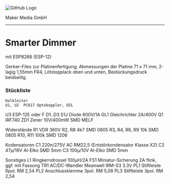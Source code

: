 ![GitHub Logo](http://www.heise.de/make/icons/make_logo.png)

Maker Media GmbH

***

# Smarter Dimmer

mit ESP8266 (ESP-12)

Gerber-Files zur Platinenfertigung; Abmessungen der Platine 71 x 71 mm, 2-lagig 1,55mm FR4, Lötstopplack oben und unten, Bestückungsdruck beidseitig.

### Stückliste

	Halbleiter
	U1, U2  PC817 Optokoppler, DIL
U3  ESP-12E oder F
D1..D3  S1J Diode 600V/1A
GL1 Gleichrichter 2A/400V
Q1  IRF740
ZD1 Zener 10V/400mW SMD MELF
 
Widerstände
R1  VDR 360V
R2, R8  4k7 SMD 0805
R3, R4, R6, R9  10k SMD 0805
R10, R11 100k SMD 1206

Kodensatoren
C1  220n/275V AC RM22,5 (Entstörkondensator Klasse X2)
C2  47µ/16V Al-Elko SMD 5mm
C3  100µ/10V Al-Elko SMD 5mm

Sonstiges
L1  Ringkerndrossel 100µH/2A
FS1 Miniatur-Sicherung 2A flink, ggf. mit Fassung
TR1 AC/DC-Wandler Meanwell IRM-03 3.3V
PL1 Stiftleiste 6pol. RM 2,54
PL2 Anschlussklemme 3pol. RM 5,08
PL3 Stiftleiste 3pol. RM 2,54
